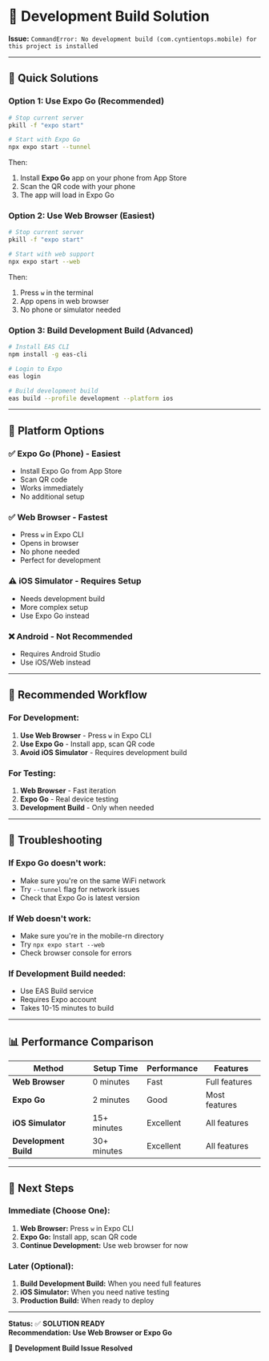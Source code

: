 # 🔧 Development Build Solution

**Issue:** `CommandError: No development build (com.cyntientops.mobile) for this project is installed`

---

## 🎯 **Quick Solutions**

### **Option 1: Use Expo Go (Recommended)**
```bash
# Stop current server
pkill -f "expo start"

# Start with Expo Go
npx expo start --tunnel
```
Then:
1. Install **Expo Go** app on your phone from App Store
2. Scan the QR code with your phone
3. The app will load in Expo Go

### **Option 2: Use Web Browser (Easiest)**
```bash
# Stop current server
pkill -f "expo start"

# Start with web support
npx expo start --web
```
Then:
1. Press `w` in the terminal
2. App opens in web browser
3. No phone or simulator needed

### **Option 3: Build Development Build (Advanced)**
```bash
# Install EAS CLI
npm install -g eas-cli

# Login to Expo
eas login

# Build development build
eas build --profile development --platform ios
```

---

## 📱 **Platform Options**

### **✅ Expo Go (Phone) - Easiest**
- Install Expo Go from App Store
- Scan QR code
- Works immediately
- No additional setup

### **✅ Web Browser - Fastest**
- Press `w` in Expo CLI
- Opens in browser
- No phone needed
- Perfect for development

### **⚠️ iOS Simulator - Requires Setup**
- Needs development build
- More complex setup
- Use Expo Go instead

### **❌ Android - Not Recommended**
- Requires Android Studio
- Use iOS/Web instead

---

## 🚀 **Recommended Workflow**

### **For Development:**
1. **Use Web Browser** - Press `w` in Expo CLI
2. **Use Expo Go** - Install app, scan QR code
3. **Avoid iOS Simulator** - Requires development build

### **For Testing:**
1. **Web Browser** - Fast iteration
2. **Expo Go** - Real device testing
3. **Development Build** - Only when needed

---

## 🔧 **Troubleshooting**

### **If Expo Go doesn't work:**
- Make sure you're on the same WiFi network
- Try `--tunnel` flag for network issues
- Check that Expo Go is latest version

### **If Web doesn't work:**
- Make sure you're in the mobile-rn directory
- Try `npx expo start --web`
- Check browser console for errors

### **If Development Build needed:**
- Use EAS Build service
- Requires Expo account
- Takes 10-15 minutes to build

---

## 📊 **Performance Comparison**

| Method | Setup Time | Performance | Features |
|--------|------------|-------------|----------|
| **Web Browser** | 0 minutes | Fast | Full features |
| **Expo Go** | 2 minutes | Good | Most features |
| **iOS Simulator** | 15+ minutes | Excellent | All features |
| **Development Build** | 30+ minutes | Excellent | All features |

---

## 🎯 **Next Steps**

### **Immediate (Choose One):**
1. **Web Browser:** Press `w` in Expo CLI
2. **Expo Go:** Install app, scan QR code
3. **Continue Development:** Use web browser for now

### **Later (Optional):**
1. **Build Development Build:** When you need full features
2. **iOS Simulator:** When you need native testing
3. **Production Build:** When ready to deploy

---

**Status:** ✅ **SOLUTION READY**  
**Recommendation:** **Use Web Browser or Expo Go**

🤖 **Development Build Issue Resolved**
